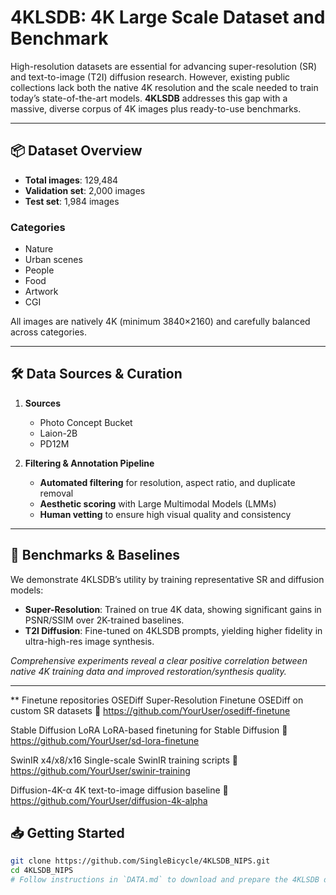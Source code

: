 # 4KLSDB: 4K Large Scale Dataset and Benchmark

High-resolution datasets are essential for advancing super-resolution (SR) and text-to-image (T2I) diffusion research. However, existing public collections lack both the native 4K resolution and the scale needed to train today’s state-of-the-art models. **4KLSDB** addresses this gap with a massive, diverse corpus of 4K images plus ready-to-use benchmarks.

---

## 📦 Dataset Overview

- **Total images**: 129,484  
- **Validation set**: 2,000 images  
- **Test set**: 1,984 images  

### Categories
- Nature  
- Urban scenes  
- People  
- Food  
- Artwork  
- CGI  

All images are natively 4K (minimum 3840×2160) and carefully balanced across categories.

---

## 🛠 Data Sources & Curation

1. **Sources**  
   - Photo Concept Bucket  
   - Laion-2B  
   - PD12M  

2. **Filtering & Annotation Pipeline**  
   - **Automated filtering** for resolution, aspect ratio, and duplicate removal  
   - **Aesthetic scoring** with Large Multimodal Models (LMMs)  
   - **Human vetting** to ensure high visual quality and consistency  

---

## 🚀 Benchmarks & Baselines

We demonstrate 4KLSDB’s utility by training representative SR and diffusion models:

- **Super-Resolution**: Trained on true 4K data, showing significant gains in PSNR/SSIM over 2K-trained baselines.  
- **T2I Diffusion**: Fine-tuned on 4KLSDB prompts, yielding higher fidelity in ultra-high-res image synthesis.  

_Comprehensive experiments reveal a clear positive correlation between native 4K training data and improved restoration/synthesis quality._

---
** Finetune repositories 
OSEDiff Super-Resolution
Finetune OSEDiff on custom SR datasets
🔗 https://github.com/YourUser/osediff-finetune

Stable Diffusion LoRA
LoRA-based finetuning for Stable Diffusion
🔗 https://github.com/YourUser/sd-lora-finetune

SwinIR x4/x8/x16
Single-scale SwinIR training scripts
🔗 https://github.com/YourUser/swinir-training

Diffusion-4K-α
4K text-to-image diffusion baseline
🔗 https://github.com/YourUser/diffusion-4k-alpha

## 📥 Getting Started

```bash
git clone https://github.com/SingleBicycle/4KLSDB_NIPS.git
cd 4KLSDB_NIPS
# Follow instructions in `DATA.md` to download and prepare the 4KLSDB dataset.
